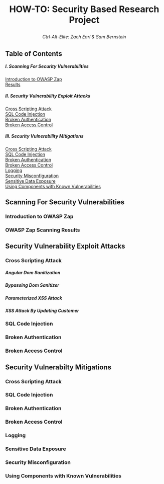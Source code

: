 # <p align="center">HOW-TO: Security Based Research Project</p>
###### <p align="center">Ctrl-Alt-Elite: Zach Earl & Sam Bernstein</p> 

## Table of Contents 

##### I. Scanning For Security Vulnerabilities 
[Introduction to OWASP Zap](#zap)   
[Results](#results)  

##### II. Security Vulnerability Exploit Attacks   

[Cross Scripting Attack](#xss-attack)  
[SQL Code Injection](#injection-attack)  
[Broken Authentication](#crack-passwords)  
[Broken Access Control](#access-attack)  

##### III. Security Vulnerability Mitigations  

[Cross Scripting Attack](#xss-mit)  
[SQL Code Injection](#injection-mit)  
[Broken Authentication](#encryption)  
[Broken Access Control](#access-mit)  
[Logging](#logging)  
[Security Misconfiguration](#misconfig)  
[Sensitive Data Exposure](#dataexp)  
[Using Components with Known Vulnerabilities](#outdated)

## Scanning For Security Vulnerabilities

<a name="zap"/>

### Introduction to OWASP Zap  

<a name="results"/>

### OWASP Zap Scanning Results

## Security Vulnerability Exploit Attacks

<a name="xss-attack"/>

### Cross Scripting Attack  

##### Angular Dom Sanitization   

##### Bypassing Dom Sanitizer   

##### Parameterized XSS Attack  

##### XSS Attack By Updating Customer  

<a name="injection-attack"/>

### SQL Code Injection

<a name="crack-passwords"/>

### Broken Authentication  

<a name="access-attack"/>

### Broken Access Control

## Security Vulnerabilty Mitigations 

<a name="xss-mit"/>

### Cross Scripting Attack  

<a name="injection-mit"/>

### SQL Code Injection

<a name="encryption"/>

### Broken Authentication  

<a name="access-mit"/>

### Broken Access Control

<a name="logging"/>

### Logging 

<a name="dataexp"/>

### Sensitive Data Exposure

<a name="misconfig"/>

### Security Misconfiguration  

<a name="outdated"/>

### Using Components with Known Vulnerabilities


